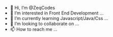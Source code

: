 - 👋 Hi, I’m @ZeqCodes
- 👀 I’m interested in Front End Development ...
- 🌱 I’m currently learning Javascript/Java/Css ...
- 💞️ I’m looking to collaborate on ...
- 📫 How to reach me ...

<!---
ZeqCodes/ZeqCodes is a ✨ special ✨ repository because its `README.md` (this file) appears on your GitHub profile.
You can click the Preview link to take a look at your changes.
--->
